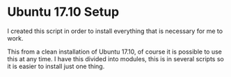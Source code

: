 # Ubuntu 17.10 Setup

I created this script in order to install everything that is necessary for me to work.

This from a clean installation of Ubuntu 17.10, of course it is possible to use this at any time. I have this divided into modules, this is in several scripts so it is easier to install just one thing.